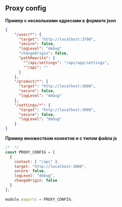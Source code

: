 
## Proxy config

**Пример с несколькими адресами в формате json**  
```json
{
    "/user/*": {
      "target": "http://localhost:3700",
      "secure": false,
      "logLevel": "debug"
      "changeOrigin": false,
      "pathRewrite": {
        "^/api/settings": "/api/app/settings",
        "^/api": ""
      }
    },
    "/product/*": {
      "target": "http://localhost:3800",
      "secure": false,
      "logLevel": "debug"
    },
    "/settings/*": {
      "target": "http://localhost:3900",
      "secure": false,
      "logLevel": "debug"
    }
}
```

**Пример множеством конектов и с типом файла js**  
```js
/*  */
const PROXY_CONFIG = [
  {
    context: [ "/api" ],
    target: "http://localhost:3000",
    secure: false,
    logLevel: "debug",
    changeOrigin: false
  }
];
    
module.exports = PROXY_CONFIG; 

```
